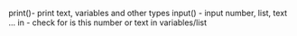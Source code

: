 print()- print text, variables and other types
input() - input number, list, text ... 
in - check for is this number or text in variables/list
